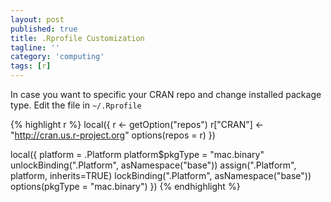 ```yaml
---
layout: post
published: true
title: .Rprofile Customization
tagline: ''
category: 'computing'
tags: [r]
---
```



In case you want to specific your CRAN repo and change installed package type. Edit the file in `~/.Rprofile`

{% highlight r %}
local({
r <- getOption("repos")
r["CRAN"] <- "http://cran.us.r-project.org"
options(repos = r)
})

local({
platform = .Platform
platform$pkgType = "mac.binary"
unlockBinding(".Platform", asNamespace("base"))
assign(".Platform", platform, inherits=TRUE)
lockBinding(".Platform", asNamespace("base"))
options(pkgType = "mac.binary")
})
{% endhighlight %}    